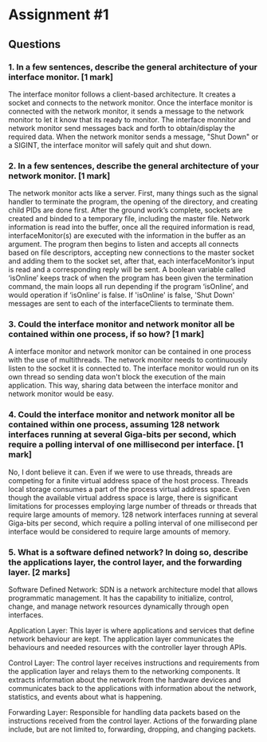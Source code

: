 # Assignment #1

## Questions

### 1.	In a few sentences, describe the general architecture of your interface monitor. [1 mark]

The interface monitor follows a client-based architecture. It creates a socket and connects to the network monitor. Once the interface monitor is connected with the network monitor, it sends a message to the network monitor to let it know that its ready to monitor. The interface monnitor and network monitor send messages back and forth to obtain/display the required data.  When the network monitor sends a message, "Shut Down" or a SIGINT, the interface monitor will safely quit and shut down. 

### 2.	In a few sentences, describe the general architecture of your network monitor. [1 mark]
The network monitor acts like a server. First, many things such as the signal handler to terminate the program, the opening of the directory, and creating child PIDs are done first. After the ground work’s complete, sockets are created and binded to a temporary file, including the master file. Network information is read into the buffer, once all the required information is read, interfaceMonitor(s) are executed with the information in the buffer as an argument. The program then begins to listen and accepts all connects based on file descriptors, accepting new connections to the master socket and adding them to the socket set, after that, each interfaceMonitor’s input is read and a corresponding reply will be sent. A boolean variable called ‘isOnline’ keeps track of when the program has been given the termination command, the main loops all run depending if the program ‘isOnline’, and would operation if ‘isOnline’ is false. If 'isOnline' is false, 'Shut Down' messages are sent to each of the interfaceClients to terminate them.

### 3.	Could the interface monitor and network monitor all be contained within one process, if so how? [1 mark]
A interface monitor and network monitor can be contained in one process with the use of multithreads. The network monitor needs to continuously listen to the socket it is connected to. The interface monitor would run on its own thread so sending data won't block the execution of the main application. This way, sharing data between the interface monitor and network monitor would be easy.   

### 4.	Could the interface monitor and network monitor all be contained within one process, assuming 128 network interfaces running at several Giga-bits per second, which require a polling interval of one millisecond per interface. [1 mark]
No, I dont believe it can. Even if we were to use threads, threads are competing for a finite virtual address space of the host process. Threads local storage consumes a part of the process virtual address space. Even though the available virtual address space is large, there is significant limitations for processes employing large number of threads or threads that require large amounts of memory. 128 network interfaces running at several Giga-bits per second, which require a polling interval of one millisecond per interface would be considered to require large amounts of memory. 


### 5.	What is a software defined network? In doing so, describe the applications layer, the control layer, and the forwarding layer. [2 marks]

Software Defined Network: SDN is a network architecture model that allows programmatic management. It has the capability to initialize, control, change, and manage network resources dynamically through open interfaces. 

Application Layer: This layer is where applications and services that define network behaviour are kept. The application layer communicates the behaviours and needed resources with the controller layer through APIs. 

Control Layer: The control layer receives instructions and requirements from the application layer and relays them to the networking components. It extracts information about the network from the hardware devices and communicates back to the applications with information about the network, statistics, and events about what is happening. 

Forwarding Layer: Responsible for handling data packets based on the instructions received from the control layer. Actions of the forwarding plane include, but are not limited to, forwarding, dropping, and changing packets.
